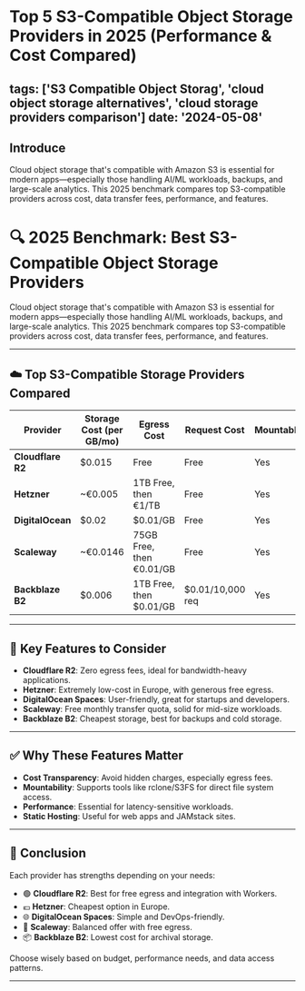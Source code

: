 # Top 5 S3-Compatible Object Storage Providers in 2025 (Performance & Cost Compared)

tags: ['S3 Compatible Object Storag', 'cloud object storage alternatives', 'cloud storage providers comparison']
date: '2024-05-08'
---

## Introduce
Cloud object storage that's compatible with Amazon S3 is essential for modern apps—especially those handling AI/ML workloads, backups, and large-scale analytics. This 2025 benchmark compares top S3-compatible providers across cost, data transfer fees, performance, and features.


# 🔍 2025 Benchmark: Best S3-Compatible Object Storage Providers

Cloud object storage that's compatible with Amazon S3 is essential for modern apps—especially those handling AI/ML workloads, backups, and large-scale analytics. This 2025 benchmark compares top S3-compatible providers across cost, data transfer fees, performance, and features.

---

## ☁️ Top S3-Compatible Storage Providers Compared

| Provider         | Storage Cost (per GB/mo) | Egress Cost              | Request Cost         | Mountable | Static Site Hosting |
|------------------|--------------------------|--------------------------|----------------------|-----------|----------------------|
| **Cloudflare R2** | $0.015                   | Free                     | Free                 | Yes       | Yes                  |
| **Hetzner**       | ~€0.005                  | 1TB Free, then €1/TB     | Free                 | Yes       | No                   |
| **DigitalOcean**  | $0.02                    | $0.01/GB                 | Free                 | Yes       | Yes                  |
| **Scaleway**      | ~€0.0146                 | 75GB Free, then €0.01/GB | Free                 | Yes       | Yes                  |
| **Backblaze B2**  | $0.006                   | 1TB Free, then $0.01/GB  | $0.01/10,000 req     | Yes       | No                   |

---

## 🧩 Key Features to Consider

- **Cloudflare R2**: Zero egress fees, ideal for bandwidth-heavy applications.
- **Hetzner**: Extremely low-cost in Europe, with generous free egress.
- **DigitalOcean Spaces**: User-friendly, great for startups and developers.
- **Scaleway**: Free monthly transfer quota, solid for mid-size workloads.
- **Backblaze B2**: Cheapest storage, best for backups and cold storage.

---

## ✅ Why These Features Matter

- **Cost Transparency**: Avoid hidden charges, especially egress fees.
- **Mountability**: Supports tools like rclone/S3FS for direct file system access.
- **Performance**: Essential for latency-sensitive workloads.
- **Static Hosting**: Useful for web apps and JAMstack sites.

---

## 🏁 Conclusion

Each provider has strengths depending on your needs:

- 🟢 **Cloudflare R2**: Best for free egress and integration with Workers.
- 💶 **Hetzner**: Cheapest option in Europe.
- 🌐 **DigitalOcean Spaces**: Simple and DevOps-friendly.
- 🧪 **Scaleway**: Balanced offer with free egress.
- 📦 **Backblaze B2**: Lowest cost for archival storage.

Choose wisely based on budget, performance needs, and data access patterns.

---
